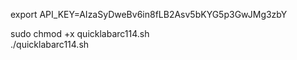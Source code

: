export API_KEY=AIzaSyDweBv6in8fLB2Asv5bKYG5p3GwJMg3zbY

sudo chmod +x quicklabarc114.sh   
./quicklabarc114.sh 

